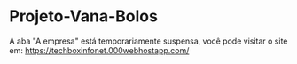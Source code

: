 # Projeto-Vana-Bolos
A aba "A empresa" está temporariamente suspensa, você pode visitar o site em: https://techboxinfonet.000webhostapp.com/
